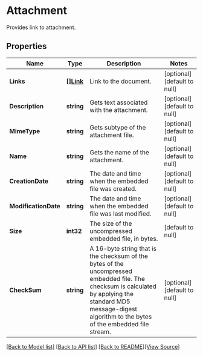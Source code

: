 # Attachment
Provides link to attachment.

## Properties
Name | Type | Description | Notes
------------ | ------------- | ------------- | -------------
**Links** | [**[]Link**](Link.md) | Link to the document. | [optional] [default to null]
**Description** | **string** | Gets text associated with the attachment.  | [optional] [default to null]
**MimeType** | **string** | Gets subtype of the attachment file. | [optional] [default to null]
**Name** | **string** | Gets the name of the attachment.  | [optional] [default to null]
**CreationDate** | **string** | The date and time when the embedded file was created. | [optional] [default to null]
**ModificationDate** | **string** | The date and time when the embedded file was last modified. | [optional] [default to null]
**Size** | **int32** | The size of the uncompressed embedded file, in bytes. | [default to null]
**CheckSum** | **string** | A 16-byte string that is the checksum of the bytes of the uncompressed embedded file.  The checksum is calculated by applying the standard MD5 message-digest algorithm  to the bytes of the embedded file stream. | [optional] [default to null]

[[Back to Model list]](../README.md#documentation-for-models) [[Back to API list]](../README.md#documentation-for-api-endpoints) [[Back to README]](../README.md)[[View Source]](../attachment.go)



